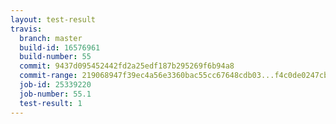 ```yaml
---
layout: test-result
travis:
  branch: master
  build-id: 16576961
  build-number: 55
  commit: 9437d095452442fd2a25edf187b295269f6b94a8
  commit-range: 219068947f39ec4a56e3360bac55cc67648cdb03...f4c0de0247cb89b620cf57d06fadbd5f062d1b1e
  job-id: 25339220
  job-number: 55.1
  test-result: 1
---
```


